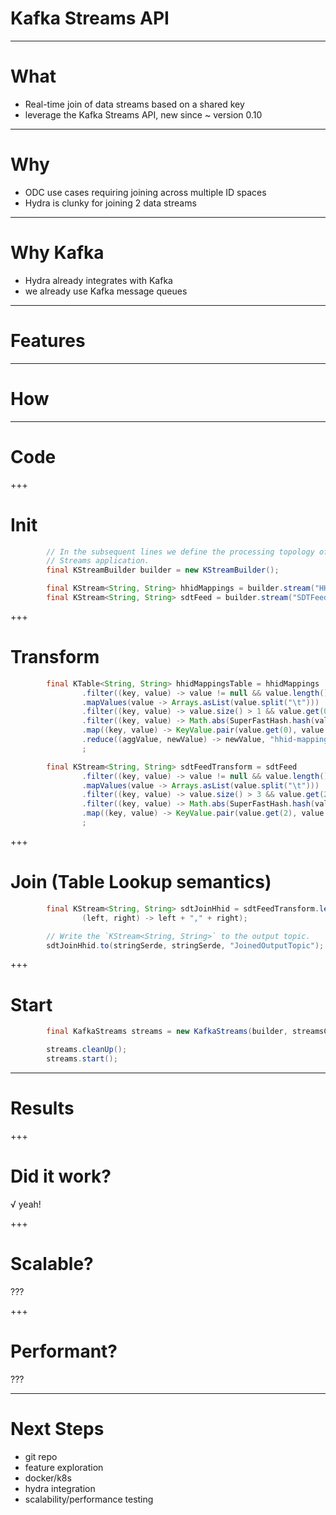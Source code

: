 
Kafka Streams API
=================

---

What
====

+ Real-time join of data streams based on a shared key
+ leverage the Kafka Streams API, new since ~ version 0.10

---

Why
====

+ ODC use cases requiring joining across multiple ID spaces
+ Hydra is clunky for joining 2 data streams

---

Why Kafka
=========

+ Hydra already integrates with Kafka
+ we already use Kafka message queues

---

Features
========

---

How
===

---

Code
====

+++

Init
====

```java
        // In the subsequent lines we define the processing topology of the
        // Streams application.
        final KStreamBuilder builder = new KStreamBuilder();

        final KStream<String, String> hhidMappings = builder.stream("HHIDMappingTopic");
        final KStream<String, String> sdtFeed = builder.stream("SDTFeedTopic");
```

+++

Transform
=========

```java
        final KTable<String, String> hhidMappingsTable = hhidMappings
                .filter((key, value) -> value != null && value.length() > 0)
                .mapValues(value -> Arrays.asList(value.split("\t")))
                .filter((key, value) -> value.size() > 1 && value.get(0) != null && !value.get(0).isEmpty())
                .filter((key, value) -> Math.abs(SuperFastHash.hash(value.get(0))) % 1000 < 10)
                .map((key, value) -> KeyValue.pair(value.get(0), value.get(1))).groupByKey()
                .reduce((aggValue, newValue) -> newValue, "hhid-mapping-store2")
                ;

        final KStream<String, String> sdtFeedTransform = sdtFeed
                .filter((key, value) -> value != null && value.length() > 0)
                .mapValues(value -> Arrays.asList(value.split("\t")))
                .filter((key, value) -> value.size() > 3 && value.get(2) != null && !value.get(2).isEmpty())
                .filter((key, value) -> Math.abs(SuperFastHash.hash(value.get(2))) % 1000 < 10)
                .map((key, value) -> KeyValue.pair(value.get(2), value.get(3)))
                ;
```

+++

Join (Table Lookup semantics)
=============================

```java
        final KStream<String, String> sdtJoinHhid = sdtFeedTransform.leftJoin(hhidMappingsTable,
                (left, right) -> left + "," + right);

        // Write the `KStream<String, String>` to the output topic.
        sdtJoinHhid.to(stringSerde, stringSerde, "JoinedOutputTopic");

```

+++

Start
=====

```java
        final KafkaStreams streams = new KafkaStreams(builder, streamsConfiguration);

        streams.cleanUp();
        streams.start();

```

---

Results
=======

+++

Did it work?
============

√ yeah!

+++

Scalable?
=========

???

+++

Performant?
===========

???

---

Next Steps
==========

+ git repo
+ feature exploration
+ docker/k8s
+ hydra integration
+ scalability/performance testing
